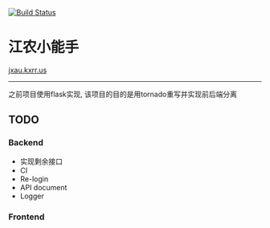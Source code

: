 [![Build Status](https://travis-ci.org/Kxrr/jxaumaster.svg?branch=master)](https://travis-ci.org/Kxrr/jxaumaster)

# 江农小能手 

[jxau.kxrr.us](http://jxau.kxrr.us)

---

之前项目使用flask实现, 该项目的目的是用tornado重写并实现前后端分离


## TODO

### Backend

- 实现剩余接口
- CI
- Re-login
- API document 
- Logger

### Frontend

